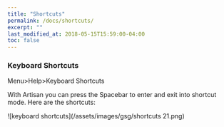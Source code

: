```yaml
---
title: "Shortcuts"
permalink: /docs/shortcuts/
excerpt: ""
last_modified_at: 2018-05-15T15:59:00-04:00
toc: false
---
```


### Keyboard Shortcuts

Menu>Help>Keyboard Shortcuts

With Artisan you can press the Spacebar to enter and exit into shortcut mode.  Here are the shortcuts:


![keyboard shortcuts](/assets/images/gsg/shortcuts 21.png)
